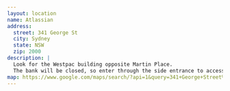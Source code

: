 ```yaml
---
layout: location
name: Atlassian
address:
  street: 341 George St
  city: Sydney
  state: NSW
  zip: 2000
description: |
  Look for the Westpac building opposite Martin Place.
  The bank will be closed, so enter through the side entrance to access the lifts on Wynyard St.
map: https://www.google.com/maps/search/?api=1&query=341+George+Street%2C+Sydney%2C+au
---
```

